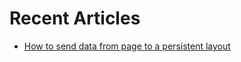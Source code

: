 # Recent Articles

- [How to send data from page to a persistent layout](./2023/2023-07-30-how-to-send-data-from-page-to-layout.md)

